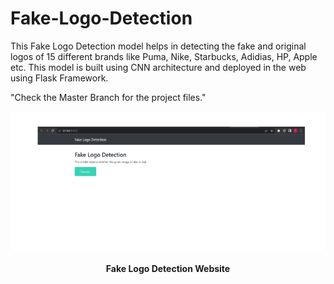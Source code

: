 # Fake-Logo-Detection
This Fake Logo Detection model helps in detecting the fake and original logos of 15 different brands like Puma, Nike, Starbucks, Adidias, HP, Apple etc. This model is built using CNN architecture and deployed in the web using Flask Framework.

"Check the Master Branch for the project files."

![Fake Logo Detection Website](Website.png "Fake Logo Detection Website")
<div align="center">
  <strong>Fake Logo Detection Website</strong>
</div>


